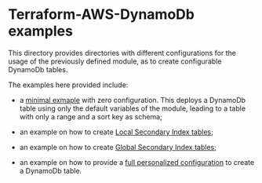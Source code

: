 # Terraform-AWS-DynamoDb examples

This directory provides directories with different configurations for the usage of the previously defined module, as to create configurable DynamoDb tables.

The examples here provided include:

* a [minimal exmaple](./1.minimal/README.md) with zero configuration. This deploys a DynamoDb table using only the default variables of the module, leading to a table with only a range and a sort key as schema;

* an example on how to create [Local Secondary Index tables](./2.lsi/README.md);

* an example on how to create [Global Secondary Index tables](./3.gsi/README.md);

* an example on how to provide a [full personalized configuration](./4.full/README.md) to create a DynamoDb table.

